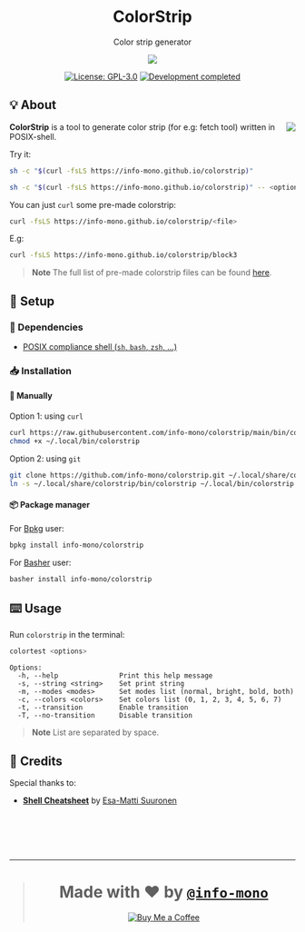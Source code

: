 <h1 align="center">ColorStrip</h1>
<p align="center">Color strip generator</p>
<p align="center"><a href="https://github.com/info-mono/colorstrip"><img src="https://user-images.githubusercontent.com/43980777/185734792-4ad807a9-e5b9-4ede-9536-52a849cfaeee.png"></a></p>
<p align="center">
  <a href="https://github.com/info-mono/colorstrip/blob/main/LICENSE"><img src="https://img.shields.io/github/license/info-mono/colorstrip?labelColor=383838&color=585858&style=for-the-badge" alt="License: GPL-3.0"></a>
  <a href="https://gist.github.com/NNBnh/9ef453aba3efce26046e0d3119dab5a7#development-completed"><img src="https://img.shields.io/badge/development-completed-%23585858.svg?labelColor=383838&style=for-the-badge&logoColor=FFFFFF" alt="Development completed"></a>
</p>

## 💡 About

<img align="right" src="https://user-images.githubusercontent.com/43980777/185736851-30ab76c7-8f8c-4398-a9e4-3a91af18feaf.png">

**ColorStrip** is a tool to generate color strip (for e.g: fetch tool) written in POSIX-shell.

Try it:

```sh
sh -c "$(curl -fsLS https://info-mono.github.io/colorstrip)"
```

```sh
sh -c "$(curl -fsLS https://info-mono.github.io/colorstrip)" -- <options>
```

You can just `curl` some pre-made colorstrip:

```sh
curl -fsLS https://info-mono.github.io/colorstrip/<file>
```

E.g:

```sh
curl -fsLS https://info-mono.github.io/colorstrip/block3
```

> **Note** The full list of pre-made colorstrip files can be found [here](https://github.com/info-mono/colorstrip/tree/main/docs).

## 🚀 Setup

### 🧾 Dependencies

- [POSIX compliance shell (`sh`, `bash`, `zsh`, ...)](https://wikipedia.org/wiki/Unix_shell)

### 📥 Installation

#### 🔧 Manually

Option 1: using `curl`

```sh
curl https://raw.githubusercontent.com/info-mono/colorstrip/main/bin/colorstrip > ~/.local/bin/colorstrip
chmod +x ~/.local/bin/colorstrip
```

Option 2: using `git`

```sh
git clone https://github.com/info-mono/colorstrip.git ~/.local/share/colorstrip
ln -s ~/.local/share/colorstrip/bin/colorstrip ~/.local/bin/colorstrip
```

#### 📦 Package manager

For [Bpkg](https://github.com/bpkg/bpkg) user:

```sh
bpkg install info-mono/colorstrip
```

For [Basher](https://github.com/basherpm/basher) user:

```sh
basher install info-mono/colorstrip
```

## ⌨️ Usage

Run `colorstrip` in the terminal:

```sh
colortest <options>
```

```console
Options:
  -h, --help               Print this help message
  -s, --string <string>    Set print string
  -m, --modes <modes>      Set modes list (normal, bright, bold, both)
  -c, --colors <colors>    Set colors list (0, 1, 2, 3, 4, 5, 6, 7)
  -t, --transition         Enable transition
  -T, --no-transition      Disable transition
```

> **Note** List are separated by space.

## 💌 Credits

Special thanks to:
- [**Shell Cheatsheet**](https://github.com/esamattis/shell-cheatsheet) by [Esa-Matti Suuronen](https://github.com/esamattis)

<br><br><br><br>

---

> <h1 align="center">Made with ❤️ by <a href="https://github.com/info-mono"><code>@info-mono</code></a></h1>
>
> <p align="center"><a href="https://www.buymeacoffee.com/nnbnh"><img src="https://img.shields.io/badge/buy_me_a_coffee%20-%23F7CA88.svg?logo=buy-me-a-coffee&logoColor=333333&style=for-the-badge" alt="Buy Me a Coffee"></a></p>
